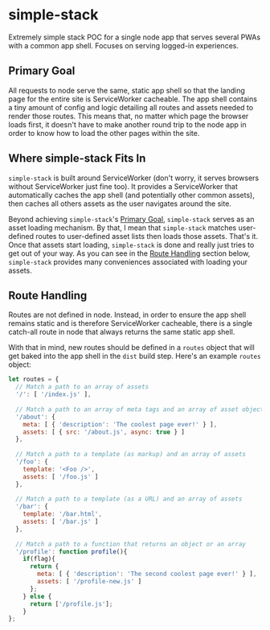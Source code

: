 # simple-stack

Extremely simple stack POC for a single node app that serves several PWAs with a common app shell. Focuses on serving logged-in experiences.

## Primary Goal

All requests to node serve the same, static app shell so that the landing page for the entire site is ServiceWorker cacheable. The app shell contains a tiny amount of config and logic detailing all routes and assets needed to render those routes. This means that, no matter which page the browser loads first, it doesn't have to make another round trip to the node app in order to know how to load the other pages within the site.

## Where simple-stack Fits In

`simple-stack` is built around ServiceWorker (don't worry, it serves browsers without ServiceWorker just fine too). It provides a ServiceWorker that automatically caches the app shell (and potentially other common assets), then caches all others assets as the user navigates around the site.

Beyond achieving `simple-stack`'s [Primary Goal](#primary-goal), `simple-stack` serves as an asset loading mechanism. By that, I mean that `simple-stack` matches user-defined routes to user-defined asset lists then loads those assets. That's it. Once that assets start loading, `simple-stack` is done and really just tries to get out of your way. As you can see in the [Route Handling](#route-handling) section below, `simple-stack` provides many conveniences associated with loading your assets.

## Route Handling

Routes are not defined in node. Instead, in order to ensure the app shell remains static and is therefore ServiceWorker cacheable, there is a single catch-all route in node that always returns the same static app shell.

With that in mind, new routes should be defined in a `routes` object that will get baked into the app shell in the `dist` build step. Here's an example `routes` object:

```js
let routes = {
  // Match a path to an array of assets
  '/': [ '/index.js' ],
  
  // Match a path to an array of meta tags and an array of asset objects
  '/about': {
    meta: [ { 'description': 'The coolest page ever!' } ],
    assets: [ { src: '/about.js', async: true } ]
  },
  
  // Match a path to a template (as markup) and an array of assets
  '/foo': {
    template: '<Foo />',
    assets: [ '/foo.js' ]
  },
  
  // Match a path to a template (as a URL) and an array of assets
  '/bar': {
    template: '/bar.html',
    assets: [ '/bar.js' ]
  },
  
  // Match a path to a function that returns an object or an array
  '/profile': function profile(){
    if(flag){
      return {
        meta: [ { 'description': 'The second coolest page ever!' } ],
        assets: [ '/profile-new.js' ]
      };
    } else {
      return ['/profile.js'];
    }
};
```
